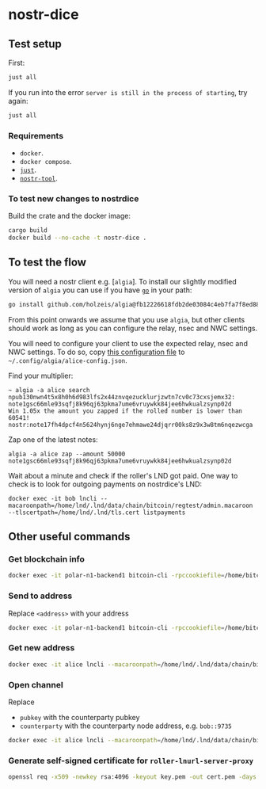# nostr-dice

## Test setup

First:

```bash
just all
```

If you run into the error `server is still in the process of starting`, try again:

```bash
just all
```

### Requirements

- `docker`.
- `docker compose`.
- [`just`](https://github.com/casey/just).
- [`nostr-tool`](https://github.com/0xtrr/nostr-tool).

### To test new changes to nostrdice

Build the crate and the docker image:

```bash
cargo build
docker build --no-cache -t nostr-dice .
```

## To test the flow

You will need a nostr client e.g. [`algia`].
To install our slightly modified version of `algia` you can use if you have [`go`](https://go.dev/) in your path:

```bash
go install github.com/holzeis/algia@fb12226618fdb2de03084c4eb7fa7f8ed887e0fc
```

From this point onwards we assume that you use `algia`, but other clients should work as long as you can configure the relay, nsec and NWC settings.

You will need to configure your client to use the expected relay, nsec and NWC settings.
To do so, copy [this configuration file](./alice-config.json) to `~/.config/algia/alice-config.json`.

Find your multiplier:

```
~ algia -a alice search
npub130nwn4t5x8h0h6d983lfs2x44znvqezucklurjzwtn7cv0c73cxsjemx32: note1gsc66mle93sqfj8k96qj63pkma7ume6vruywkk84jee6hwkualzsynp02d
Win 1.05x the amount you zapped if the rolled number is lower than 60541! nostr:note17fh4dpcf4n5624hynj6nge7ehmawe24djqrr00ks8z9x3w8tm6nqezwcga
```

Zap one of the latest notes:

```
algia -a alice zap --amount 50000 note1gsc66mle93sqfj8k96qj63pkma7ume6vruywkk84jee6hwkualzsynp02d
```

Wait about a minute and check if the roller's LND got paid.
One way to check is to look for outgoing payments on nostrdice's LND:

```
docker exec -it bob lncli --macaroonpath=/home/lnd/.lnd/data/chain/bitcoin/regtest/admin.macaroon --tlscertpath=/home/lnd/.lnd/tls.cert listpayments
```

## Other useful commands

### Get blockchain info

```bash
docker exec -it polar-n1-backend1 bitcoin-cli -rpccookiefile=/home/bitcoin/.bitcoin/regtest/.cookie -rpcport=18443 getblockchaininfo
```

### Send to address

Replace `<address>` with your address

```bash
docker exec -it polar-n1-backend1 bitcoin-cli -rpccookiefile=/home/bitcoin/.bitcoin/regtest/.cookie -rpcport=18443 sendtoaddress <address> 10
```

### Get new address

```bash
docker exec -it alice lncli --macaroonpath=/home/lnd/.lnd/data/chain/bitcoin/regtest/admin.macaroon --tlscertpath=/home/lnd/.lnd/tls.cert newaddress p2wkh
```

### Open channel

Replace

- `pubkey` with the counterparty pubkey
- `counterparty` with the counterparty node address, e.g. `bob::9735`

```bash
docker exec -it alice lncli --macaroonpath=/home/lnd/.lnd/data/chain/bitcoin/regtest/admin.macaroon --tlscertpath=/home/lnd/.lnd/tls.cert openchannel --node_key <pubkey> --connect <counterparty> --local_amt 10000000 --push_amt 500000
```

### Generate self-signed certificate for `roller-lnurl-server-proxy`

```bash
openssl req -x509 -newkey rsa:4096 -keyout key.pem -out cert.pem -days 365 -nodes -subj "/CN=localhost" -addext "subjectAltName = DNS:localhost,DNS:roller-lnurl-server-proxy" -addext 'basicConstraints=critical,CA:FALSE' -addext 'extendedKeyUsage=serverAuth'
```
